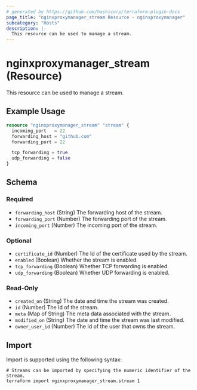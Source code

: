 ```yaml
---
# generated by https://github.com/hashicorp/terraform-plugin-docs
page_title: "nginxproxymanager_stream Resource - nginxproxymanager"
subcategory: "Hosts"
description: |-
  This resource can be used to manage a stream.
---
```


# nginxproxymanager_stream (Resource)

This resource can be used to manage a stream.


## Example Usage

```terraform
resource "nginxproxymanager_stream" "stream" {
  incoming_port   = 22
  forwarding_host = "github.com"
  forwarding_port = 22

  tcp_forwarding = true
  udp_forwarding = false
}
```

<!-- schema generated by tfplugindocs -->
## Schema

### Required

- `forwarding_host` (String) The forwarding host of the stream.
- `forwarding_port` (Number) The forwarding port of the stream.
- `incoming_port` (Number) The incoming port of the stream.

### Optional

- `certificate_id` (Number) The Id of the certificate used by the stream.
- `enabled` (Boolean) Whether the stream is enabled.
- `tcp_forwarding` (Boolean) Whether TCP forwarding is enabled.
- `udp_forwarding` (Boolean) Whether UDP forwarding is enabled.

### Read-Only

- `created_on` (String) The date and time the stream was created.
- `id` (Number) The Id of the stream.
- `meta` (Map of String) The meta data associated with the stream.
- `modified_on` (String) The date and time the stream was last modified.
- `owner_user_id` (Number) The Id of the user that owns the stream.

## Import

Import is supported using the following syntax:

```shell
# Streams can be imported by specifying the numeric identifier of the stream.
terraform import nginxproxymanager_stream.stream 1
```
